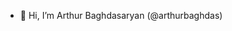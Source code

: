 - 👋 Hi, I’m Arthur Baghdasaryan (@arthurbaghdas)


<!--START_SECTION:waka-->
<!--END_SECTION:waka-->
